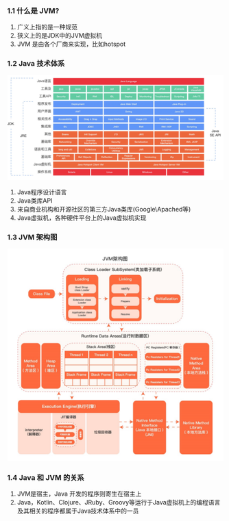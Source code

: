 ### 1.1 什么是 JVM?

1. 广义上指的是一种规范
2. 狭义上的是JDK中的JVM虚拟机
3. JVM 是由各个厂商来实现，比如hotspot

### 1.2 Java 技术体系

<img src="assets/image-20220924195144168.png" alt="image-20220924195144168" style="zoom: 50%;" />

1. Java程序设计语言
2. Java类库API
3. 来自商业机构和开源社区的第三方Java类库(Google\Apached等)
4. Java虚拟机，各种硬件平台上的Java虚拟机实现

### 1.3 JVM 架构图

<img src="assets/image-20220924195240786.png" alt="image-20220924195240786" style="zoom:50%;" />

### 1.4 Java 和 JVM 的关系

1. JVM是宿主，Java 开发的程序则寄生在宿主上
2. Java，Kotlin、Clojure、JRuby、Groovy等运行于Java虚拟机上的编程语言及其相关的程序都属于Java技术体系中的一员